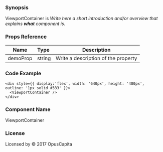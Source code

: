 ### Synopsis

ViewportContainer is 
*Write here a short introduction and/or overview that explains **what** component is.*

### Props Reference

| Name                           | Type                    | Description                                                 |
| ------------------------------ | :---------------------- | ----------------------------------------------------------- |
| demoProp                       | string                  | Write a description of the property                         |

### Code Example

```
<div style={{ display:'flex', width: '640px', height: '480px', outline: '1px solid #333' }}>
  <ViewportContainer />
</div>
```

### Component Name

ViewportContainer

### License

Licensed by © 2017 OpusCapita

